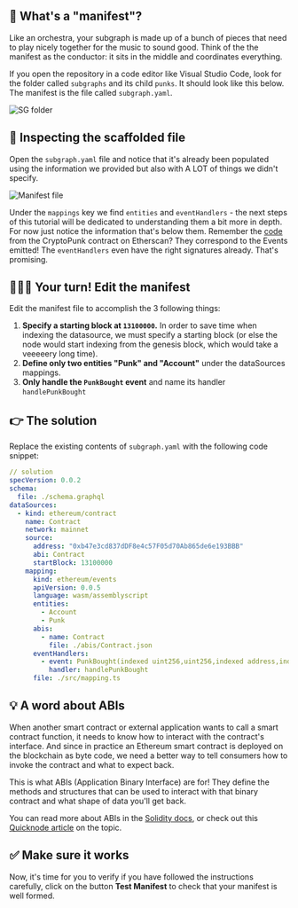 ## 📜 What's a "manifest"?

Like an orchestra, your subgraph is made up of a bunch of pieces that need to play nicely together for the music to sound good. Think of the the manifest as the conductor: it sits in the middle and coordinates everything.

If you open the repository in a code editor like Visual Studio Code, look for the folder called `subgraphs` and its child `punks`. It should look like this below. The manifest is the file called `subgraph.yaml`.

![SG folder](https://raw.githubusercontent.com/figment-networks/datahub-learn/master/figment-learn/new-pathways/assets/the-graph/manifest-01.png)

## 🔎 Inspecting the scaffolded file

Open the `subgraph.yaml` file and notice that it's already been populated using the information we provided but also with A LOT of things we didn't specify.

![Manifest file](https://raw.githubusercontent.com/figment-networks/datahub-learn/master/figment-learn/new-pathways/assets/the-graph/manifest-02.png)

Under the `mappings` key we find `entities` and `eventHandlers` - the next steps of this tutorial will be dedicated to understanding them a bit more in depth. For now just notice the information that's below them. Remember the [code](https://etherscan.io/address/0xb47e3cd837dDF8e4c57F05d70Ab865de6e193BBB#code) from the CryptoPunk contract on Etherscan? They correspond to the Events emitted! The `eventHandlers` even have the right signatures already. That's promising.

## 🧑🏼‍💻 Your turn! Edit the manifest

Edit the manifest file to accomplish the 3 following things:

1. **Specify a starting block at `13100000`.** In order to save time when indexing the datasource, we must specify a starting block (or else the node would start indexing from the genesis block, which would take a veeeeery long time).
2. **Define only two entities "Punk" and "Account"** under the dataSources mappings.
3. **Only handle the `PunkBought` event** and name its handler `handlePunkBought`

## 👉 The solution

Replace the existing contents of `subgraph.yaml` with the following code snippet:

```yaml
// solution
specVersion: 0.0.2
schema:
  file: ./schema.graphql
dataSources:
  - kind: ethereum/contract
    name: Contract
    network: mainnet
    source:
      address: "0xb47e3cd837dDF8e4c57F05d70Ab865de6e193BBB"
      abi: Contract
      startBlock: 13100000
    mapping:
      kind: ethereum/events
      apiVersion: 0.0.5
      language: wasm/assemblyscript
      entities:
        - Account
        - Punk
      abis:
        - name: Contract
          file: ./abis/Contract.json
      eventHandlers:
        - event: PunkBought(indexed uint256,uint256,indexed address,indexed address)
          handler: handlePunkBought
      file: ./src/mapping.ts
```

## 💡 A word about ABIs

When another smart contract or external application wants to call a smart contract function, it needs to know how to interact with the contract's interface. And since in practice an Ethereum smart contract is deployed on the blockchain as byte code, we need a better way to tell consumers how to invoke the contract and what to expect back.

This is what ABIs (Application Binary Interface) are for! They define the methods and structures that can be used to interact with that binary contract and what shape of data you'll get back.

You can read more about ABIs in the [Solidity docs](https://docs.soliditylang.org/en/latest/abi-spec.html), or check out this [Quicknode article](https://www.quicknode.com/guides/solidity/what-is-an-abi) on the topic.

## ✅ Make sure it works

Now, it's time for you to verify if you have followed the instructions carefully, click on the button **Test Manifest** to check that your manifest is well formed.
